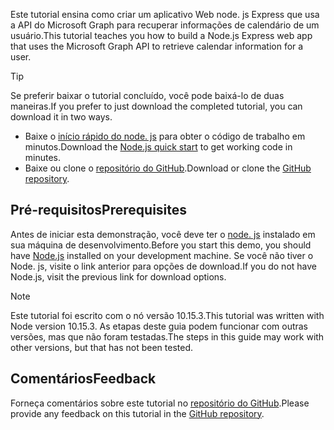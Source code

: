 <!-- markdownlint-disable MD002 MD041 -->

<span data-ttu-id="7d5ba-101">Este tutorial ensina como criar um aplicativo Web node. js Express que usa a API do Microsoft Graph para recuperar informações de calendário de um usuário.</span><span class="sxs-lookup"><span data-stu-id="7d5ba-101">This tutorial teaches you how to build a Node.js Express web app that uses the Microsoft Graph API to retrieve calendar information for a user.</span></span>

> [!TIP]
> <span data-ttu-id="7d5ba-102">Se preferir baixar o tutorial concluído, você pode baixá-lo de duas maneiras.</span><span class="sxs-lookup"><span data-stu-id="7d5ba-102">If you prefer to just download the completed tutorial, you can download it in two ways.</span></span>
>
> - <span data-ttu-id="7d5ba-103">Baixe o [início rápido do node. js](https://developer.microsoft.com/graph/quick-start?platform=option-node) para obter o código de trabalho em minutos.</span><span class="sxs-lookup"><span data-stu-id="7d5ba-103">Download the [Node.js quick start](https://developer.microsoft.com/graph/quick-start?platform=option-node) to get working code in minutes.</span></span>
> - <span data-ttu-id="7d5ba-104">Baixe ou clone o [repositório do GitHub](https://github.com/microsoftgraph/msgraph-training-nodeexpressapp).</span><span class="sxs-lookup"><span data-stu-id="7d5ba-104">Download or clone the [GitHub repository](https://github.com/microsoftgraph/msgraph-training-nodeexpressapp).</span></span>

## <a name="prerequisites"></a><span data-ttu-id="7d5ba-105">Pré-requisitos</span><span class="sxs-lookup"><span data-stu-id="7d5ba-105">Prerequisites</span></span>

<span data-ttu-id="7d5ba-106">Antes de iniciar esta demonstração, você deve ter o [node. js](https://nodejs.org) instalado em sua máquina de desenvolvimento.</span><span class="sxs-lookup"><span data-stu-id="7d5ba-106">Before you start this demo, you should have [Node.js](https://nodejs.org) installed on your development machine.</span></span> <span data-ttu-id="7d5ba-107">Se você não tiver o Node. js, visite o link anterior para opções de download.</span><span class="sxs-lookup"><span data-stu-id="7d5ba-107">If you do not have Node.js, visit the previous link for download options.</span></span>

> [!NOTE]
> <span data-ttu-id="7d5ba-108">Este tutorial foi escrito com o nó versão 10.15.3.</span><span class="sxs-lookup"><span data-stu-id="7d5ba-108">This tutorial was written with Node version 10.15.3.</span></span> <span data-ttu-id="7d5ba-109">As etapas deste guia podem funcionar com outras versões, mas que não foram testadas.</span><span class="sxs-lookup"><span data-stu-id="7d5ba-109">The steps in this guide may work with other versions, but that has not been tested.</span></span>

## <a name="feedback"></a><span data-ttu-id="7d5ba-110">Comentários</span><span class="sxs-lookup"><span data-stu-id="7d5ba-110">Feedback</span></span>

<span data-ttu-id="7d5ba-111">Forneça comentários sobre este tutorial no [repositório do GitHub](https://github.com/microsoftgraph/msgraph-training-nodeexpressapp).</span><span class="sxs-lookup"><span data-stu-id="7d5ba-111">Please provide any feedback on this tutorial in the [GitHub repository](https://github.com/microsoftgraph/msgraph-training-nodeexpressapp).</span></span>
